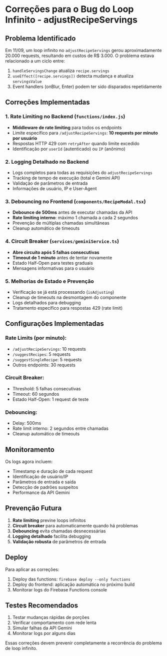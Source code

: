 # Correções para o Bug do Loop Infinito - adjustRecipeServings

## Problema Identificado
Em 11/09, um loop infinito no `adjustRecipeServings` gerou aproximadamente 20.000 requests, resultando em custos de R$ 3.000. O problema estava relacionado a um ciclo entre:

1. `handleServingsChange` atualiza `recipe.servings`
2. `useEffect([recipe.servings])` detecta mudança e atualiza `servingsValue`
3. Event handlers (onBlur, Enter) podem ter sido disparados repetidamente

## Correções Implementadas

### 1. Rate Limiting no Backend (`functions/index.js`)
- **Middleware de rate limiting** para todos os endpoints
- Limite específico para `/adjustRecipeServings`: **10 requests por minuto por usuário**
- Respostas HTTP 429 com `retryAfter` quando limite excedido
- Identificação por `userId` (autenticado) ou `IP` (anônimo)

### 2. Logging Detalhado no Backend
- Logs completos para todas as requisições do `adjustRecipeServings`
- Tracking de tempo de execução (total e Gemini API)
- Validação de parâmetros de entrada
- Informações de usuário, IP e User-Agent

### 3. Debouncing no Frontend (`components/RecipeModal.tsx`)
- **Debounce de 500ms** antes de executar chamadas da API
- **Rate limiting interno**: máximo 1 chamada a cada 2 segundos
- Prevenção de múltiplas chamadas simultâneas
- Cleanup automático de timeouts

### 4. Circuit Breaker (`services/geminiService.ts`)
- **Abre circuito após 5 falhas consecutivas**
- **Timeout de 1 minuto** antes de tentar novamente
- Estado Half-Open para testes graduais
- Mensagens informativas para o usuário

### 5. Melhorias de Estado e Prevenção
- Verificação se já está processando (`isAdjusting`)
- Cleanup de timeouts na desmontagem do componente
- Logs detalhados para debugging
- Tratamento específico para respostas 429 (rate limit)

## Configurações Implementadas

### Rate Limits (por minuto):
- `/adjustRecipeServings`: 10 requests
- `/suggestRecipes`: 5 requests  
- `/suggestSingleRecipe`: 5 requests
- Outros endpoints: 30 requests

### Circuit Breaker:
- Threshold: 5 falhas consecutivas
- Timeout: 60 segundos
- Estado Half-Open: 1 request de teste

### Debouncing:
- Delay: 500ms
- Rate limit interno: 2 segundos entre chamadas
- Cleanup automático de timeouts

## Monitoramento
Os logs agora incluem:
- Timestamp e duração de cada request
- Identificação de usuário/IP
- Parâmetros de entrada e saída
- Detecção de padrões suspeitos
- Performance da API Gemini

## Prevenção Futura
1. **Rate limiting** previne loops infinitos
2. **Circuit breaker** para automaticamente quando há problemas
3. **Debouncing** evita chamadas desnecessárias
4. **Logging detalhado** facilita debugging
5. **Validação robusta** de parâmetros de entrada

## Deploy
Para aplicar as correções:
1. Deploy das functions: `firebase deploy --only functions`
2. Deploy do frontend: aplicação automática no próximo build
3. Monitorar logs do Firebase Functions console

## Testes Recomendados
1. Testar mudanças rápidas de porções
2. Verificar comportamento com rede lenta
3. Simular falhas da API Gemini
4. Monitorar logs por alguns dias

Essas correções devem prevenir completamente a recorrência do problema de loop infinito.